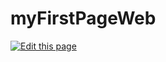 # myFirstPageWeb
[![Edit this page](http://www.ideabile.com/ermes/static/edit.svg)](http://www.ideabile.com/ermes/#/Ideabile/ermes/README.md)
